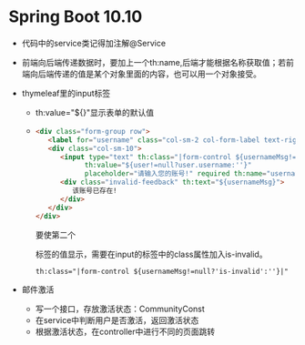 # Spring Boot 10.10

- 代码中的service类记得加注解@Service

- 前端向后端传递数据时，要加上一个th:name,后端才能根据名称获取值；若前端向后端传递的值是某个对象里面的内容，也可以用一个对象接受。

- thymeleaf里的input标签

  - th:value="${}"显示表单的默认值

  - ```html
    <div class="form-group row">
       <label for="username" class="col-sm-2 col-form-label text-right">账号:</label>
       <div class="col-sm-10">
          <input type="text" th:class="|form-control ${usernameMsg!=null?'is-invalid':''}|" id="username"
                th:value="${user!=null?user.username:''}"
                placeholder="请输入您的账号!" required th:name="username">
          <div class="invalid-feedback" th:text="${usernameMsg}">
             该账号已存在!
          </div>
       </div>
    </div>
    ```

    要使第二个<div>标签的值显示，需要在input的标签中的class属性加入is-invalid。

    ```html
    th:class="|form-control ${usernameMsg!=null?'is-invalid':''}|"
    ```

- 邮件激活

  - 写一个接口，存放激活状态：CommunityConst
  - 在service中判断用户是否激活，返回激活状态
  - 根据激活状态，在controller中进行不同的页面跳转
